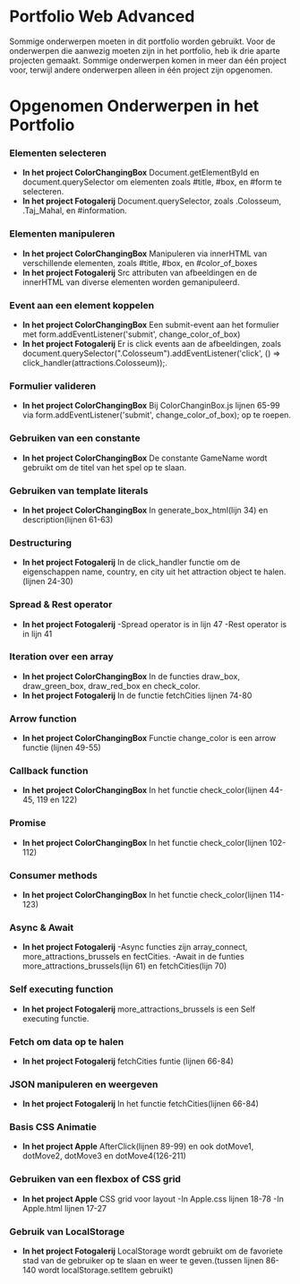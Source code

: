 # Portfolio Web Advanced

Sommige onderwerpen moeten in dit portfolio worden gebruikt. Voor de onderwerpen die aanwezig moeten zijn in het portfolio, heb ik drie aparte projecten gemaakt. Sommige onderwerpen komen in meer dan één project voor, terwijl andere onderwerpen alleen in één project zijn opgenomen.

# Opgenomen Onderwerpen in het Portfolio

### Elementen selecteren
- **In het project ColorChangingBox**
Document.getElementById en document.querySelector om elementen zoals #title, #box, en #form te selecteren.
- **In het project Fotogalerij**
Document.querySelector, zoals .Colosseum, .Taj_Mahal, en #information.

### Elementen manipuleren
- **In het project ColorChangingBox**
Manipuleren via innerHTML van verschillende elementen, zoals #title, #box, en #color_of_boxes
- **In het project Fotogalerij**
Src attributen van afbeeldingen en de innerHTML van diverse elementen worden gemanipuleerd.

### Event aan een element koppelen
- **In het project ColorChangingBox**
Een submit-event aan het formulier met form.addEventListener('submit', change_color_of_box)
- **In het project Fotogalerij**
Er is  click events aan de afbeeldingen, zoals document.querySelector(".Colosseum").addEventListener('click', () => click_handler(attractions.Colosseum));.

### Formulier valideren
- **In het project ColorChangingBox**
Bij ColorChanginBox.js lijnen 65-99 via form.addEventListener('submit', change_color_of_box); op te roepen.

### Gebruiken van een constante
- **In het project ColorChangingBox**
De constante GameName wordt gebruikt om de titel van het spel op te slaan.

### Gebruiken van template literals
- **In het project ColorChangingBox**
In generate_box_html(lijn 34) en description(lijnen 61-63)

### Destructuring
- **In het project Fotogalerij**
In de click_handler functie om de eigenschappen name, country, en city uit het attraction object te halen.(lijnen 24-30)

### Spread & Rest operator
- **In het project Fotogalerij**
-Spread operator is in lijn 47
-Rest operator is in lijn 41

### Iteration over een array
- **In het project ColorChangingBox**
In de functies draw_box, draw_green_box, draw_red_box en check_color.
- **In het project Fotogalerij**
In de functie fetchCities lijnen 74-80

### Arrow function
- **In het project ColorChangingBox**
Functie change_color is een arrow functie (lijnen 49-55)

### Callback function
- **In het project ColorChangingBox**
In het functie check_color(lijnen 44-45, 119 en 122)

### Promise
- **In het project ColorChangingBox**
In het functie check_color(lijnen 102-112)

### Consumer methods
- **In het project ColorChangingBox**
In het functie check_color(lijnen 114-123)

### Async & Await
- **In het project Fotogalerij**
-Async functies zijn array_connect, more_attractions_brussels en fectCities.
-Await in de funties more_attractions_brussels(lijn 61) en fetchCities(lijn 70)

### Self executing function
- **In het project Fotogalerij**
more_attractions_brussels is een Self executing functie.

### Fetch om data op te halen 
- **In het project Fotogalerij**
fetchCities funtie (lijnen 66-84) 

### JSON manipuleren en weergeven
- **In het project Fotogalerij**
In het functie fetchCities(lijnen 66-84) 

### Basis CSS Animatie
- **In het project Apple**
AfterClick(lijnen 89-99) en ook dotMove1, dotMove2, dotMove3 en dotMove4(126-211)

### Gebruiken van een flexbox of CSS grid
- **In het project Apple**
CSS grid voor layout 
-In Apple.css lijnen 18-78
-In Apple.html lijnen 17-27

### Gebruik van LocalStorage
- **In het project Fotogalerij**
LocalStorage wordt gebruikt om de favoriete stad van de gebruiker op te slaan en weer te geven.(tussen lijnen 86-140 wordt localStorage.setItem gebruikt)

